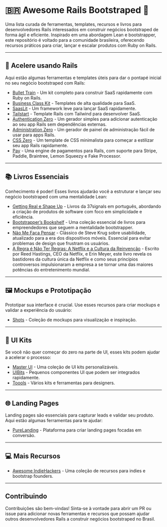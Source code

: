 # 🇧🇷 Awesome Rails Bootstraped 💎

Uma lista curada de ferramentas, templates, recursos e livros para desenvolvedores Rails interessados em construir negócios bootstraped de forma ágil e eficiente. Inspirado em uma abordagem Lean e bootstrapper, este repositório é voltado para a comunidade brasileira, oferecendo recursos práticos para criar, lançar e escalar produtos com Ruby on Rails.

---

## 🚂 **Acelere usando Rails**

Aqui estão algumas ferramentas e templates úteis para dar o pontapé inicial no seu negócio bootstraped com Rails:

- [Bullet Train](https://bullettrain.co/) - Um kit completo para construir SaaS rapidamente com Ruby on Rails.
- [Business Class Kit](https://businessclasskit.com/) - Templates de alta qualidade para SaaS.
- [SaasLit](https://saaslit.com/) - Um framework leve para lançar SaaS rapidamente.
- [Tailstart](https://github.com/bdavidxyz/tailstart) - Template Rails com Tailwind para desenvolver SaaS.
- [Authentication Zero](https://github.com/lazaronixon/authentication-zero) - Um gerador simples para adicionar autenticação ao seu app Rails sem dependências externas.
- [Administration Zero](https://github.com/lazaronixon/administration-zero) - Um gerador de painel de administração fácil de usar para apps Rails.
- [CSS Zero](https://github.com/lazaronixon/css-zero) - Um template de CSS minimalista para começar a estilizar seu app Rails rapidamente.
- [Pay](https://github.com/pay-rails/pay) - Uma engine de pagamentos para Rails, com suporte para Stripe, Paddle, Braintree, Lemon Squeezy e Fake Processor.

---

## 📚 **Livros Essenciais**

Conhecimento é poder! Esses livros ajudarão você a estruturar e lançar seu negócio bootstraped com uma mentalidade Lean:

- [Getting Real e Shape Up](https://livros.37signals.com/) - Livros da 37signals em português, abordando a criação de produtos de software com foco em simplicidade e eficiência.
- [Bootstrapper’s Bookshelf](https://thebootstrappedfounder.com/bookshelf/) - Uma coleção essencial de livros para empreendedores que seguem a mentalidade bootstrapper.
- [Não Me Faça Pensar](https://www.altabooks.com.br/produto/nao-me-faca-pensar-atualizado/) - Clássico de Steve Krug sobre usabilidade, atualizado para a era dos dispositivos móveis. Essencial para evitar problemas de design que frustram os usuários.
- [A Regra é Não Ter Regras: A Netflix e a Cultura da Reinvenção](https://www.amazon.com.br/Regra-N%C3%A3o-Ter-Regras-Reed-Hastings/dp/8542218993/) - Escrito por Reed Hastings, CEO da Netflix, e Erin Meyer, este livro revela os bastidores da cultura única da Netflix e como seus princípios controversos impulsionaram a empresa a se tornar uma das maiores potências do entretenimento mundial.


---

## 🖼️ **Mockups e Prototipação**

Prototipar sua interface é crucial. Use esses recursos para criar mockups e validar a experiência do usuário:

- [Shots](https://shots.so/) - Coleção de mockups para visualização e inspiração.

---

## 🎨 **UI Kits**

Se você não quer começar do zero na parte de UI, esses kits podem ajudar a acelerar o processo:

- [Master UI](https://masterui.co/) - Uma coleção de UI kits personalizáveis.
- [UIBits](https://uibits.co/) - Pequenos componentes UI que podem ser integrados rapidamente.
- [Toools](https://www.toools.design/) - Vários kits e ferramentas para designers.

---

## 🌐 **Landing Pages**

Landing pages são essenciais para capturar leads e validar seu produto. Aqui estão algumas ferramentas para te ajudar:

- [PureLanding](https://purelanding.page/) - Plataforma para criar landing pages focadas em conversão.

---

## 💻 **Mais Recursos**

- [Awesome IndieHackers](https://github.com/johackim/awesome-indiehackers) - Uma coleção de recursos para indies e bootstrap founders.

---

## Contribuindo

Contribuições são bem-vindas! Sinta-se à vontade para abrir um PR ou issue para adicionar novas ferramentas e recursos que possam ajudar outros desenvolvedores Rails a construir negócios bootstraped no Brasil.
